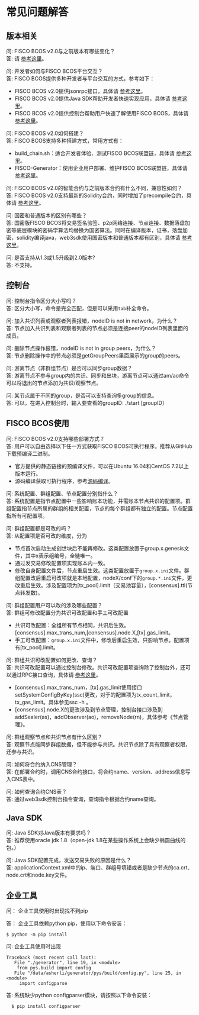 # 常见问题解答

## 版本相关

问:
  FISCO BCOS v2.0与之前版本有哪些变化？<br>
答:
  请 [参考这里](./whats_new.md)。

问:
  开发者如何与FISCO BCOS平台交互？<br>
答:
  FISCO BCOS提供多种开发者与平台交互的方式，参考如下：
  - FISCO BCOS v2.0提供jsonrpc接口，具体请 [参考这里](./api.md)。
  - FISCO BCOS v2.0提供Java SDK帮助开发者快速实现应用，具体请 [参考这里](./sdk/index.html)。
  - FISCO BCOS v2.0提供控制台帮助用户快速了解使用FISCO BCOS，具体请 [参考这里](./manual/console.md)。

问:
  FISCO BCOS v2.0如何搭建？<br>
答:
  FISCO BCOS支持多种搭建方式，常用方式有：
  - build_chain.sh：适合开发者体验、测试FISCO BCOS联盟链，具体请 [参考这里](./manual/build_chain.md)。
  - FISCO-Generator：使用企业用户部署、维护FISCO BCOS联盟链，具体请 [参考这里](./enterprise/index.html)。

问:
  FISCO BCOS v2.0的智能合约与之前版本合约有什么不同，兼容性如何？<br>
答:
  FISCO BCOS v2.0支持最新的Solidity合约，同时增加了precompile合约，具体请 [参考这里](developer/index.html)。

问:
  国密和普通版本的区别有哪些？<br>
答:
  国密版FISCO BCOS将交易签名验签、p2p网络连接、节点连接、数据落盘加密等底层模块的密码学算法均替换为国密算法。同时在编译版本，证书，落盘加密，solidity编译java，web3sdk使用国密版本和普通版本都有区别，具体请 [参考这里](./manual/guomi.md)。

问:
  是否支持从1.3或1.5升级到2.0版本?<br>
答:
  不支持。

## 控制台

问:
  控制台指令区分大小写吗？<br>
答:
  区分大小写，命令是完全匹配，但是可以采用`tab`补全命令。

问:
  加入共识列表或观察者列表报错，nodeID is not in network，为什么？<br>
答:
  节点加入共识列表和观察者列表的节点必须是连接peer的nodeID列表里面的成员。

问:
  删除节点操作报错，nodeID is not in group peers，为什么？<br>
答:
  节点删除操作中的节点必须是getGroupPeers里面展示的group的peers。

问:
  游离节点（非群组节点）是否可以同步group数据？<br>
答:
  游离节点不参与group内的共识、同步和出块，游离节点可以通过am/ao命令可以将退出的节点添加为共识/观察节点。

问:
  某节点属于不同的group，是否可以支持查询多group的信息。<br>
答:
   可以，在进入控制台时，输入要查看的groupID:  ./start [groupID]

## FISCO BCOS使用

问:
  FISCO BCOS v2.0支持哪些部署方式？<br>
答:
  用户可以自由选择以下任一方式获取FISCO BCOS可执行程序。推荐从GitHub下载预编译二进制。

- 官方提供的静态链接的预编译文件，可以在Ubuntu 16.04和CentOS 7.2以上版本运行。
- 源码编译获取可执行程序，参考[源码编译](./manual/get_executable.md)。

问:
  系统配置、群组配置、节点配置分别指什么？<br>
答:
  系统配置是指节点配置中一些影响账本功能，并需账本节点共识的配置项。群组配置指节点所属的群组的相关配置，节点的每个群组都有独立的配置。节点配置指所有可配置项。

问:
  群组配置都是可改的吗？<br>
答: 
  从配置项是否可改的维度，分为

  - 节点首次启动生成创世块后不能再修改。这类配置放置于group.x.genesis文件，其中x表示组编号，全链唯一。
  - 通过发交易修改配置项实现账本内一致。
  - 修改自身配置文件后，节点重启生效。这类配置放置于`group.x.ini`文件。群组配置改后重启可改项就是本地配置，nodeX/conf下的`group.*.ini`文件，更改重启生效。涉及配置项为[tx_pool].limit（交易池容量），[consensus].ttl(节点转发数)。  


问:
  群组配置用户可以改的涉及哪些配置？<br>
答: 
  群组可修改配置分为共识可改配置和手工可改配置

  - 共识可改配置：全组所有节点相同，共识后生效。[consensus].max_trans_num,[consensus].node.X,[tx].gas_limit。
  - 手工可改配置：`group.x.ini`文件中，修改后重启生效，只影响节点。配置项有[tx_pool].limit。

问:
  群组共识可改配置如何更改、查询？<br>
答: 
  共识可改配置可以通过控制台修改。共识可改配置项查询除了控制台外，还可以通过RPC接口查询，具体请 [参考这里](./design/rpc.md)。

  - [consensus].max_trans_num，[tx].gas_limit使用接口setSystemConfigByKey(ssc)更改，对于的配置项为tx_count_limit，tx_gas_limit。具体参见ssc -h 。
  - [consensus].node.X的更改涉及到节点管理，控制台接口涉及到addSealer(as)，addObserver(ao)，removeNode(rn)，具体参考《节点管理》。


问:
  群组观察节点和共识节点有什么区别？<br>
答:
  观察节点能同步群组数据，但不能参与共识。共识节点除了具有观察者权限，还参与共识。


问:
  如何将合约纳入CNS管理？<br>
答:
  在部署合约时，调用CNS合约接口，将合约name、version、address信息写入CNS表中。


问:
  如何查询合约CNS表？<br>
答:
  通过web3sdk控制台指令查询，查询指令根据合约name查询。


## Java SDK

问:
  Java SDK对Java版本有要求吗？<br>
答:
  推荐使用oracle jdk 1.8（open-jdk 1.8在某些操作系统上会缺少椭圆曲线的包。） 


问:
  Java SDK配置完成，发送交易失败的原因是什么？<br>
答:
  applicationContext.xml中的ip、端口、群组号填错或者是缺少节点的ca.crt、node.crt和node.key文件。


## 企业工具
问：
  企业工具使用时出现找不到pip

答：
  企业工具依赖python pip，使用以下命令安装：
```
$ python -m pip install
```

问:
  企业工具使用时出现
```
Traceback (most recent call last):
   File "./generator", line 19, in <module>
    from pys.build import config
   File "/data/asherli/generator/pys/build/config.py", line 25, in <module>
     import configparse
```
答:
  系统缺少python configparser模块，请按照以下命令安装：

```bash
  $ pip install configparser
```

